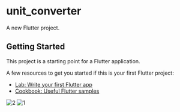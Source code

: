 # unit_converter

A new Flutter project.

## Getting Started

This project is a starting point for a Flutter application.

A few resources to get you started if this is your first Flutter project:

- [Lab: Write your first Flutter app](https://docs.flutter.dev/get-started/codelab)
- [Cookbook: Useful Flutter samples](https://docs.flutter.dev/cookbook)

![2](https://github.com/Thingkinging/UnitConverter/assets/103626928/85d134af-e695-429e-80ed-86760574bbfa)
![1](https://github.com/Thingkinging/UnitConverter/assets/103626928/9731e68a-7790-46d9-ac46-8013be8451de)
